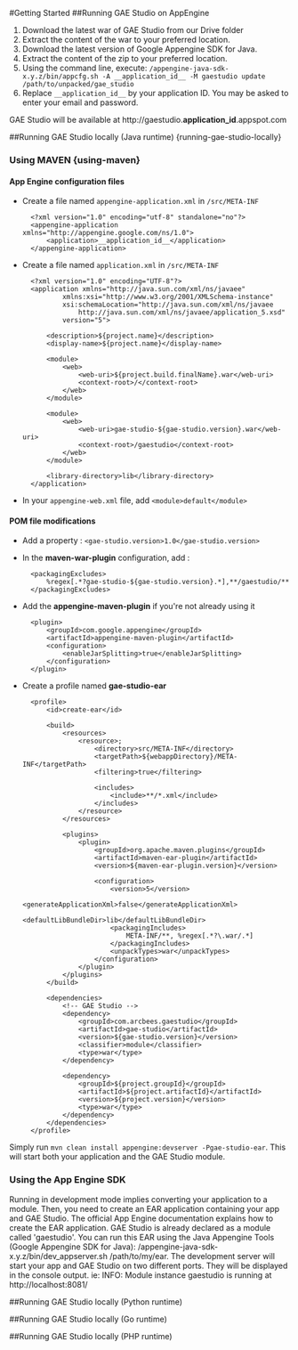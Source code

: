 #Getting Started
##Running GAE Studio on AppEngine
1. Download the latest war of GAE Studio from our Drive folder
2. Extract the content of the war to your preferred location.
3. Download the latest version of Google Appengine SDK for Java.
4. Extract the content of the zip to your preferred location.
5. Using the command line, execute: `/appengine-java-sdk-x.y.z/bin/appcfg.sh -A __application_id__ -M gaestudio update /path/to/unpacked/gae_studio`
6. Replace `__application_id__` by your application ID. You may be asked to enter your email and password.

GAE Studio will be available at http://gaestudio.__application_id__.appspot.com

##Running GAE Studio locally (Java runtime) {running-gae-studio-locally}
### Using MAVEN {using-maven}
#### App Engine configuration files

* Create a file named `appengine-application.xml` in `/src/META-INF`

        <?xml version="1.0" encoding="utf-8" standalone="no"?>
        <appengine-application xmlns="http://appengine.google.com/ns/1.0">
            <application>__application_id__</application>
        </appengine-application>
* Create a file named `application.xml` in `/src/META-INF`

        <?xml version="1.0" encoding="UTF-8"?>
        <application xmlns="http://java.sun.com/xml/ns/javaee"
                xmlns:xsi="http://www.w3.org/2001/XMLSchema-instance"
                xsi:schemaLocation="http://java.sun.com/xml/ns/javaee
                    http://java.sun.com/xml/ns/javaee/application_5.xsd"
                version="5">

            <description>${project.name}</description>
            <display-name>${project.name}</display-name>

            <module>
                <web>
                    <web-uri>${project.build.finalName}.war</web-uri>
                    <context-root>/</context-root>
                </web>
            </module>

            <module>
                <web>
                    <web-uri>gae-studio-${gae-studio.version}.war</web-uri>
                    <context-root>/gaestudio</context-root>
                </web>
            </module>

            <library-directory>lib</library-directory>
        </application>

* In your `appengine-web.xml` file, add `<module>default</module>`

#### POM file modifications
* Add a property : `<gae-studio.version>1.0</gae-studio.version>`
* In the **maven-war-plugin** configuration, add :

        <packagingExcludes>
            %regex[.*?gae-studio-${gae-studio.version}.*],**/gaestudio/**
        </packagingExcludes>
* Add the **appengine-maven-plugin** if you're not already using it

        <plugin>
            <groupId>com.google.appengine</groupId>
            <artifactId>appengine-maven-plugin</artifactId>
            <configuration>
                <enableJarSplitting>true</enableJarSplitting>
            </configuration>
        </plugin>
* Create a profile named **gae-studio-ear**

        <profile>
            <id>create-ear</id>

            <build>
                <resources>
                    <resource>;
                        <directory>src/META-INF</directory>
                        <targetPath>${webappDirectory}/META-INF</targetPath>
                        <filtering>true</filtering>

                        <includes>
                            <include>**/*.xml</include>
                        </includes>
                    </resource>
                </resources>

                <plugins>
                    <plugin>
                        <groupId>org.apache.maven.plugins</groupId>
                        <artifactId>maven-ear-plugin</artifactId>
                        <version>${maven-ear-plugin.version}</version>

                        <configuration>
                            <version>5</version>
                            <generateApplicationXml>false</generateApplicationXml>
                            <defaultLibBundleDir>lib</defaultLibBundleDir>
                            <packagingIncludes>
                                META-INF/**, %regex[.*?\.war/.*]
                            </packagingIncludes>
                            <unpackTypes>war</unpackTypes>
                        </configuration>
                    </plugin>
                </plugins>
            </build>

            <dependencies>
                <!-- GAE Studio -->
                <dependency>
                    <groupId>com.arcbees.gaestudio</groupId>
                    <artifactId>gae-studio</artifactId>
                    <version>${gae-studio.version}</version>
                    <classifier>module</classifier>
                    <type>war</type>
                </dependency>

                <dependency>
                    <groupId>${project.groupId}</groupId>
                    <artifactId>${project.artifactId}</artifactId>
                    <version>${project.version}</version>
                    <type>war</type>
                </dependency>
            </dependencies>
        </profile>
Simply run `mvn clean install appengine:devserver -Pgae-studio-ear`. This will start both your application and the GAE Studio module.

### Using the App Engine SDK
Running in development mode implies converting your application to a module. Then, you need to create an EAR
application containing your app and GAE Studio. The official App Engine documentation explains how to create the EAR application.
GAE Studio is already declared as a module called 'gaestudio'.
You can run this EAR using the Java Appengine Tools (Google Appengine SDK for Java): /appengine-java-sdk-x.y.z/bin/dev_appserver.sh /path/to/my/ear.
The development server will start your app and GAE Studio on two different ports. They will be displayed in the
console output. ie: INFO: Module instance gaestudio is running at http://localhost:8081/

##Running GAE Studio locally (Python runtime)

##Running GAE Studio locally (Go runtime)

##Running GAE Studio locally (PHP runtime)
